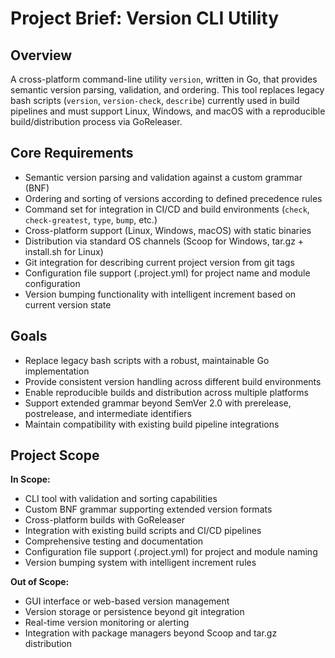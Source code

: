 # Project Brief: Version CLI Utility

## Overview
A cross-platform command-line utility `version`, written in Go, that provides semantic version parsing, validation, and ordering. This tool replaces legacy bash scripts (`version`, `version-check`, `describe`) currently used in build pipelines and must support Linux, Windows, and macOS with a reproducible build/distribution process via GoReleaser.

## Core Requirements
- Semantic version parsing and validation against a custom grammar (BNF)
- Ordering and sorting of versions according to defined precedence rules
- Command set for integration in CI/CD and build environments (`check`, `check-greatest`, `type`, `bump`, etc.)
- Cross-platform support (Linux, Windows, macOS) with static binaries
- Distribution via standard OS channels (Scoop for Windows, tar.gz + install.sh for Linux)
- Git integration for describing current project version from git tags
- Configuration file support (.project.yml) for project name and module configuration
- Version bumping functionality with intelligent increment based on current version state

## Goals
- Replace legacy bash scripts with a robust, maintainable Go implementation
- Provide consistent version handling across different build environments
- Enable reproducible builds and distribution across multiple platforms
- Support extended grammar beyond SemVer 2.0 with prerelease, postrelease, and intermediate identifiers
- Maintain compatibility with existing build pipeline integrations

## Project Scope
**In Scope:**
- CLI tool with validation and sorting capabilities
- Custom BNF grammar supporting extended version formats
- Cross-platform builds with GoReleaser
- Integration with existing build scripts and CI/CD pipelines
- Comprehensive testing and documentation
- Configuration file support (.project.yml) for project and module naming
- Version bumping system with intelligent increment rules

**Out of Scope:**
- GUI interface or web-based version management
- Version storage or persistence beyond git integration
- Real-time version monitoring or alerting
- Integration with package managers beyond Scoop and tar.gz distribution